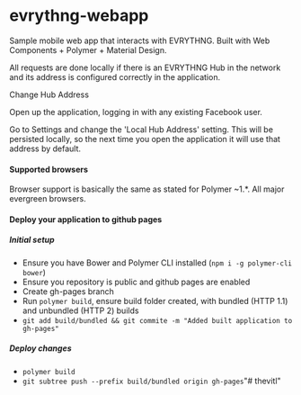 # evrythng-webapp

Sample mobile web app that interacts with EVRYTHNG. Built with Web Components + Polymer + Material Design.

All requests are done locally if there is an EVRYTHNG Hub in the network and its address is configured correctly in the application.

Change Hub Address

Open up the application, logging in with any existing Facebook user.

Go to Settings and change the 'Local Hub Address' setting. This will be persisted locally, so the next time you open the application it will use that address by default.

#### Supported browsers

Browser support is basically the same as stated for Polymer ~1.*. All major evergreen browsers.

#### Deploy your application to github pages

##### Initial setup
- Ensure you have Bower and Polymer CLI installed (`npm i -g polymer-cli bower`)
- Ensure you repository is public and github pages are enabled
- Create gh-pages branch
- Run `polymer build`, ensure build folder created, with bundled (HTTP 1.1) and unbundled (HTTP 2) builds
- `git add build/bundled && git commite -m "Added built application to gh-pages"`

##### Deploy changes
- `polymer build`
- `git subtree push --prefix build/bundled origin gh-pages`"# thevitl" 
